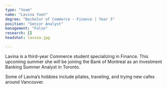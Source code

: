 ```yaml
---
type: "team"
name: "Lavina Yuen"
degree: "Bachelor of Commerce - Finance | Year 3"
position: "Senior Analyst"
management: "False"
research: []
headshot: lavina.jpg

---
```


Lavina is a third-year Commerce student specializing in Finance. This upcoming summer she will be joining the Bank of Montreal as an Investment Banking Summer Analyst in Toronto. 

Some of Lavina’s hobbies include pilates, traveling, and trying new cafes around Vancouver.